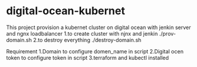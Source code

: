 # digital-ocean-kubernet
This project provision a kubernet cluster on digital ocean with jenkin server and ngnx loadbalancer
 1.to create cluster with njnx and jenkin ./prov-domain.sh
 2.to destroy everything ./destroy-domain.sh
 
Requirement
 1.Domain to configure domen_name in script
 2.Digital ocen token to configure token in script
 3.terraform and kubectl installed
 